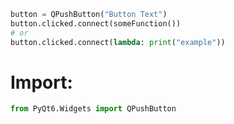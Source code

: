 ```python
button = QPushButton("Button Text")
button.clicked.connect(someFunction())
# or
button.clicked.connect(lambda: print("example"))
```

# Import:

```python
from PyQt6.Widgets import QPushButton
```
